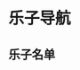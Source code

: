 # 乐子导航

## 乐子名单

<div class="lezi-gallery">
  <!-- 在这里添加您的乐子，每个乐子一个卡片 -->

  <!-- 示例格式（您可以复制这个格式来添加新的乐子）：
  <div class="lezi-card" onclick="window.location.href='/nav/your-lezi-folder/'">
    <img src="/nav/your-lezi-folder/images/cover.jpg" alt="乐子标题">
    <div class="card-content">
      <h3>乐子标题</h3>
      <p>乐子的简短描述</p>
    </div>
  </div>
  -->

</div>

<style>
.lezi-gallery {
  display: grid;
  grid-template-columns: repeat(auto-fill, minmax(280px, 1fr));
  gap: 2rem;
  padding: 2rem 0;
  max-width: 1200px;
  margin: 0 auto;
}

.lezi-card {
  border: 1px solid var(--c-border);
  border-radius: 12px;
  overflow: hidden;
  cursor: pointer;
  transition: all 0.3s ease;
  background: var(--c-bg);
  box-shadow: 0 2px 8px rgba(0,0,0,0.05);
}

.lezi-card:hover {
  transform: translateY(-8px);
  box-shadow: 0 12px 32px rgba(0,0,0,0.15);
  border-color: var(--c-brand);
}

.lezi-card img {
  width: 100%;
  height: 200px;
  object-fit: cover;
  display: block;
}

.card-content {
  padding: 1.5rem;
}

.card-content h3 {
  margin: 0 0 0.75rem 0;
  color: var(--c-text);
  font-size: 1.25rem;
  font-weight: 600;
}

.card-content p {
  margin: 0;
  color: var(--c-text-light);
  line-height: 1.5;
  font-size: 0.95rem;
}

/* 响应式设计 */
@media (max-width: 768px) {
  .lezi-gallery {
    grid-template-columns: repeat(auto-fill, minmax(250px, 1fr));
    gap: 1.5rem;
    padding: 1rem;
  }

  .lezi-card img {
    height: 180px;
  }

  .card-content {
    padding: 1.25rem;
  }

  .card-content h3 {
    font-size: 1.1rem;
  }
}

@media (max-width: 480px) {
  .lezi-gallery {
    grid-template-columns: 1fr;
    gap: 1rem;
  }

  .lezi-card img {
    height: 160px;
  }

  .card-content {
    padding: 1rem;
  }
}
</style>